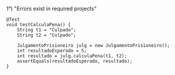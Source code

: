 1°) "Errors exist in required projects"
	
	@Test
	void testCalculaPena() {
		String t1 = "Culpado";
		String t2 = "Culpado";
		
		JulgamentoPrisioneiro julg = new JulgamentoPrisioneiro();
		int resultadoEsperado = 5; 
		int resultado = julg.calculaPena(t1, t2);
		assertEquals(resultadoEsperado, resultado);
	}
